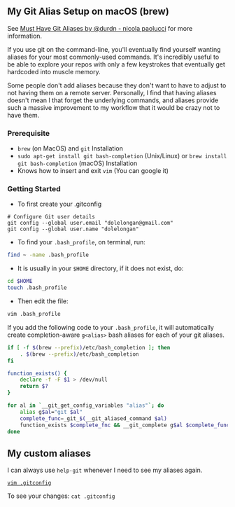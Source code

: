 ## My Git Alias Setup on macOS (brew)

See [Must Have Git Aliases by @durdn - nicola paolucci](http://durdn.com/blog/2012/11/22/must-have-git-aliases-advanced-examples/) for more information.

If you use git on the command-line, you'll eventually find yourself wanting aliases for your most commonly-used commands.  It's incredibly useful to be able to explore your repos with only a few keystrokes that eventually get hardcoded into muscle memory.

Some people don't add aliases because they don't want to have to adjust to not having them on a remote server.  Personally, I find that having aliases doesn't mean I that forget the underlying commands, and aliases provide such a massive improvement to my workflow that it would be crazy not to have them.

### Prerequisite

- `brew` (on MacOS) and `git` Installation
- `sudo apt-get install git bash-completion` (Unix/Linux) or `brew install git bash-completion` (macOS) Installation
- Knows how to insert and exit `vim` (You can google it)

### Getting Started
- To first create your .gitconfig
```
# Configure Git user details
git config --global user.email "dolelongan@gmail.com"
git config --global user.name "dolelongan"
```
- To find your `.bash_profile`, on terminal, run:
```bash
find ~ -name .bash_profile
```
- It is usually in your `$HOME` directory, if it does not exist, do:
```bash
cd $HOME
touch .bash_profile
```
- Then edit the file:
```bash
vim .bash_profile
```
If you add the following code to your `.bash_profile`, it will automatically create completion-aware `g<alias>` bash aliases for each of your git aliases.

```bash
if [ -f $(brew --prefix)/etc/bash_completion ]; then
    . $(brew --prefix)/etc/bash_completion
fi

function_exists() {
    declare -f -F $1 > /dev/null
    return $?
}

for al in `__git_get_config_variables "alias"`; do
    alias g$al="git $al"
    complete_func=_git_$(__git_aliased_command $al)
    function_exists $complete_fnc && __git_complete g$al $complete_func
done
```

## My custom aliases

I can always use `help-git` whenever I need to see my aliases again.

[`vim .gitconfig`](./.gitconfig)

To see your changes:
`cat .gitconfig`
